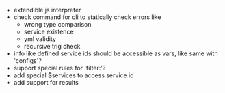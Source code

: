- extendible js interpreter
- check command for cli to statically check errors like
  -  wrong type comparison
  -  service existence
  -  yml validity
  -  recursive trig check
- info like defined service ids should be accessible as vars, like same with 'configs'?
- support special rules for 'filter:'?
- add special $services to access service id
- add support for results